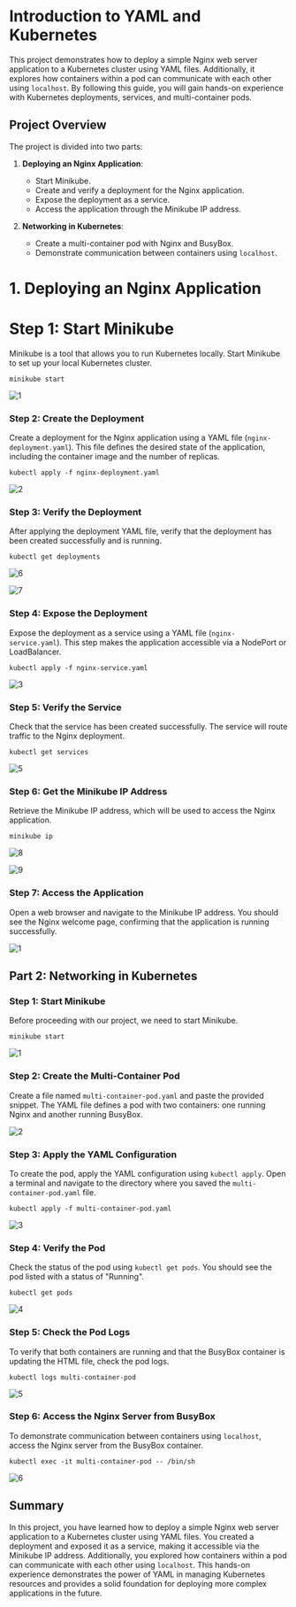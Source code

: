 # Introduction to YAML and Kubernetes



This project demonstrates how to deploy a simple Nginx web server application to a Kubernetes cluster using YAML files. Additionally, it explores how containers within a pod can communicate with each other using `localhost`. By following this guide, you will gain hands-on experience with Kubernetes deployments, services, and multi-container pods.



## Project Overview

The project is divided into two parts:

1. **Deploying an Nginx Application**:
   - Start Minikube.
   - Create and verify a deployment for the Nginx application.
   - Expose the deployment as a service.
   - Access the application through the Minikube IP address.

2. **Networking in Kubernetes**:
   - Create a multi-container pod with Nginx and BusyBox.
   - Demonstrate communication between containers using `localhost`.



# 1. Deploying an Nginx Application

# Step 1: Start Minikube
Minikube is a tool that allows you to run Kubernetes locally. Start Minikube to set up your local Kubernetes cluster.


`minikube start`


![1](./img/1%20start%20minikube.png)

### Step 2: Create the Deployment
Create a deployment for the Nginx application using a YAML file (`nginx-deployment.yaml`). This file defines the desired state of the application, including the container image and the number of replicas.


`kubectl apply -f nginx-deployment.yaml`


![2](./img/2%20create%20deployment.png)

### Step 3: Verify the Deployment
After applying the deployment YAML file, verify that the deployment has been created successfully and is running.


`kubectl get deployments`


![6](./img/6%20deployment%20created.png)

![7](./img/7%20deployment%20running%20.png)

### Step 4: Expose the Deployment
Expose the deployment as a service using a YAML file (`nginx-service.yaml`). This step makes the application accessible via a NodePort or LoadBalancer.


`kubectl apply -f nginx-service.yaml`


![3](./img/3.%20expose%20deployment.png)

### Step 5: Verify the Service
Check that the service has been created successfully. The service will route traffic to the Nginx deployment.


`kubectl get services`

![5](./img/5%20service%20created.png)

### Step 6: Get the Minikube IP Address
Retrieve the Minikube IP address, which will be used to access the Nginx application.


`minikube ip`


![8](./img/8%20get%20ip%20address.png)

![9](./img/9%20minikube%20ip.png)

### Step 7: Access the Application
Open a web browser and navigate to the Minikube IP address. You should see the Nginx welcome page, confirming that the application is running successfully.

![1](./img/10%20welcome%20to%20darey%20.png)



## Part 2: Networking in Kubernetes

### Step 1: Start Minikube
Before proceeding with our project, we need to start Minikube.


`minikube start`


![1](./img/01%20start%20minikube%20cont.png)

### Step 2: Create the Multi-Container Pod
Create a file named `multi-container-pod.yaml` and paste the provided snippet. The YAML file defines a pod with two containers: one running Nginx and another running BusyBox.




![2](./img/02%20creat%20a%20file%20cont.png)

### Step 3: Apply the YAML Configuration
To create the pod, apply the YAML configuration using `kubectl apply`. Open a terminal and navigate to the directory where you saved the `multi-container-pod.yaml` file.


`kubectl apply -f multi-container-pod.yaml`


![3](./img/03%20paste%20link%20in%20file%20cont.png)



### Step 4: Verify the Pod
Check the status of the pod using `kubectl get pods`. You should see the pod listed with a status of "Running".


`kubectl get pods`


![4](./img/04%20pod%20creadted%20cont.png)

### Step 5: Check the Pod Logs
To verify that both containers are running and that the BusyBox container is updating the HTML file, check the pod logs.

`kubectl logs multi-container-pod`

![5](./img/05%20continuation.png)

### Step 6: Access the Nginx Server from BusyBox
To demonstrate communication between containers using `localhost`, access the Nginx server from the BusyBox container.


`kubectl exec -it multi-container-pod -- /bin/sh`


![6](./img/6%20continu.png)

## Summary

In this project, you have learned how to deploy a simple Nginx web server application to a Kubernetes cluster using YAML files. You created a deployment and exposed it as a service, making it accessible via the Minikube IP address. Additionally, you explored how containers within a pod can communicate with each other using `localhost`. This hands-on experience demonstrates the power of YAML in managing Kubernetes resources and provides a solid foundation for deploying more complex applications in the future.